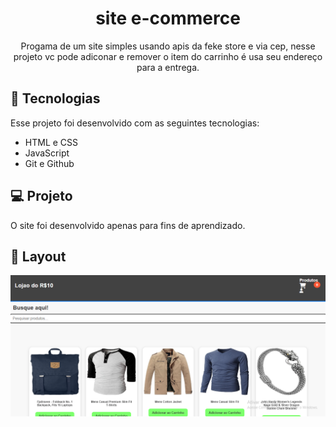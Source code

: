 <h1 align="center"> site e-commerce </h1>

<p align="center">
Progama de um site simples usando apis da feke store e via cep, nesse projeto vc pode adiconar e remover o item do carrinho é usa seu endereço para a entrega.
</p>


## 🚀 Tecnologias

Esse projeto foi desenvolvido com as seguintes tecnologias:

- HTML e CSS
- JavaScript
- Git e Github

## 💻 Projeto

O site foi desenvolvido apenas para fins de aprendizado.

## 📌 Layout

![](./assets/Captura%20de%20tela%202024-08-27%20193016.png)